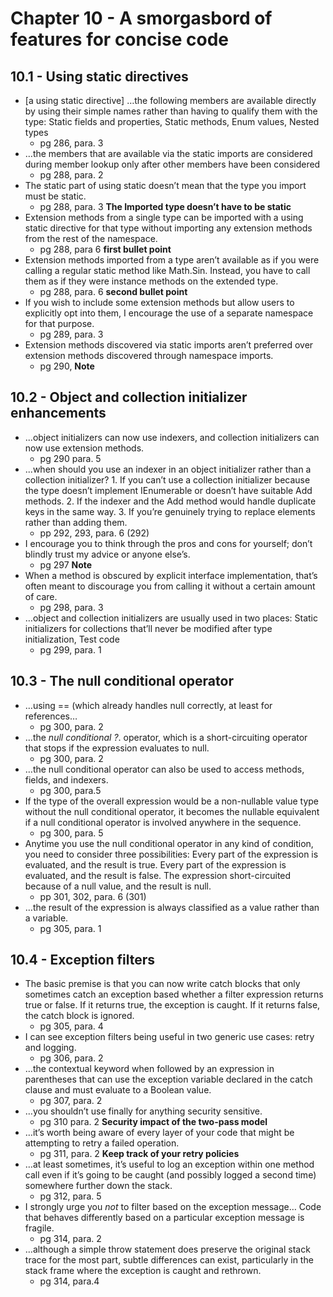 # Chapter 10 - A smorgasbord of features for concise code
## 10.1 - Using static directives
- [a using static directive] …the following members are available directly by using their simple
names rather than having to qualify them with the type: Static fields and properties, Static methods, Enum values, Nested types
  - pg 286, para. 3
- …the members that are available via the static imports are considered during member lookup only after other members have been considered
  - pg 288, para. 2
- The static part of using static doesn’t mean that the type you import must be static.
  - pg 288, para. 3 **The Imported type doesn’t have to be static**
- Extension methods from a single type can be imported with a using static directive for that type without importing any extension methods from the rest of the namespace.
  - pg 288, para 6 **first bullet point**
- Extension methods imported from a type aren’t available as if you were calling a regular static method like Math.Sin. Instead, you have to call them as if they were instance methods on the extended type.
  - pg 288, para. 6 **second bullet point**
- If you wish to include some extension methods but allow users to explicitly opt into them, I encourage the use of a separate namespace for that purpose.
  - pg 289, para. 3
- Extension methods discovered via static imports aren’t preferred over extension methods discovered through namespace imports.
  - pg 290, **Note**
  
 ## 10.2 - Object and collection initializer enhancements
- ...object initializers can now use indexers, and collection initializers can now use extension methods.
  - pg 290 para. 5
- ...when should you use an indexer in an object initializer rather than a collection initializer? 1. If you can’t use a collection initializer because the type doesn’t implement IEnumerable or doesn’t have suitable Add methods. 2. If the indexer and the Add method would handle duplicate keys in the same way. 3. If you’re genuinely trying to replace elements rather than adding them.
  - pp 292, 293, para. 6 (292)
- I encourage you to think through the pros and cons for yourself; don’t blindly trust my advice or anyone else’s.
  - pg 297 **Note**
- When a method is obscured by explicit interface implementation, that’s often meant to discourage you from calling it without a certain amount of care.
  - pg 298, para. 3
- …object and collection initializers are usually used in two places: Static initializers for collections that’ll never be modified after type initialization, Test code
  - pg 299, para. 1

## 10.3 - The null conditional operator
- …using == (which already handles null correctly, at least for references…
  - pg 300, para. 2
- …the *null conditional ?*. operator, which is a short-circuiting operator that stops if the expression evaluates to null.
  - pg 300, para. 2
- …the null conditional operator can also be used to access methods, fields, and indexers.
  - pg 300, para.5
- If the type of the overall expression would be a non-nullable value type without the null conditional operator, it becomes the nullable equivalent if a null conditional operator is involved anywhere in the sequence.
  - pg 300, para. 5
- Anytime you use the null conditional operator in any kind of condition, you need to consider three possibilities: Every part of the expression is evaluated, and the result is true. Every part of the expression is evaluated, and the result is false. The expression short-circuited because of a null value, and the result is null.
  - pp 301, 302, para. 6 (301)
- …the result of the expression is always classified as a value rather than a variable.
  - pg 305, para. 1
  
## 10.4 - Exception filters

- The basic premise is that you can now write catch blocks that only sometimes catch an exception based whether a filter expression returns true or false. If it returns true, the exception is caught. If it returns false, the catch block is ignored.
  - pg 305, para. 4
- I can see exception filters being useful in two generic use cases: retry and logging.
  - pg 306, para. 2
- …the contextual keyword when followed by an expression in parentheses that can use the exception variable declared in the catch clause and must evaluate to a Boolean value.
  - pg 307, para. 2
- …you shouldn’t use finally for anything security sensitive.
  - pg 310 para. 2 **Security impact of the two-pass model**
- …it’s worth being aware of every layer of your code that might be attempting to retry a failed operation.
  - pg 311, para. 2 **Keep track of your retry policies**
- …at least sometimes, it’s useful to log an exception within one method call even if it’s going to be caught (and possibly logged a second time) somewhere further down the stack.
  - pg 312, para. 5
- I strongly urge you *not* to filter based on the exception message… Code that behaves differently based on a particular exception message is fragile.
  - pg 314, para. 2
- …although a simple throw statement does preserve the original stack trace for the most part, subtle differences can exist, particularly in the stack frame where the exception is caught and rethrown.
  - pg 314, para.4
